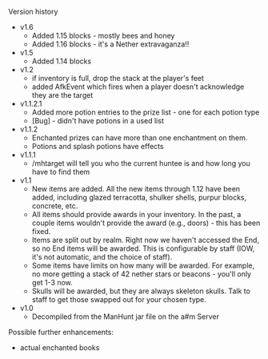 Version history
* v1.6
    * Added 1.15 blocks - mostly bees and honey
    * Added 1.16 blocks - it's a Nether extravaganza!!
* v1.5
    * Added 1.14 blocks
* v1.2
    * if inventory is full, drop the stack at the player's feet
    * added AfkEvent which fires when a player doesn't acknowledge they are the target
* v1.1.2.1
    * Added more potion entries to the prize list - one for each potion type
    * [Bug] - didn't have potions in a used list
* v1.1.2
    * Enchanted prizes can have more than one enchantment on them.
    * Potions and splash potions have effects
* v1.1.1
    * /mhtarget will tell you who the current huntee is and how long you have to find them
* v1.1
    * New items are added. All the new items through 1.12 have been added, including glazed terracotta, shulker shells, purpur blocks, concrete, etc.
    * All items should provide awards in your inventory. In the past, a couple items wouldn't provide the award (e.g., doors) - this has been fixed.
    * Items are split out by realm. Right now we haven't accessed the End, so no End items will be awarded. This is configurable by staff (IOW, it's not automatic, and the choice of staff).
    * Some items have limits on how many will be awarded. For example, no more getting a stack of 42 nether stars or beacons - you'll only get 1-3 now.
    * Skulls will be awarded, but they are always skeleton skulls. Talk to staff to get those swapped out for your chosen type.
* v1.0
    * Decompiled from the ManHunt jar file on the a#m Server

Possible further enhancements:
* actual enchanted books
